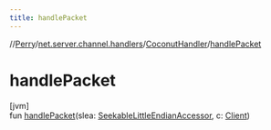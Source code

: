```yaml
---
title: handlePacket
---
```

//[Perry](../../../index.html)/[net.server.channel.handlers](../index.html)/[CoconutHandler](index.html)/[handlePacket](handle-packet.html)



# handlePacket



[jvm]\
fun [handlePacket](handle-packet.html)(slea: [SeekableLittleEndianAccessor](../../tools.data.input/-seekable-little-endian-accessor/index.html), c: [Client](../../client/-client/index.html))





